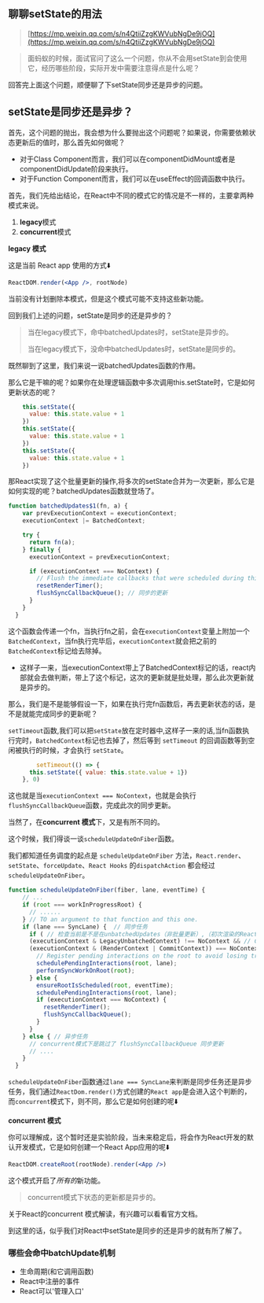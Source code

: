 ## 聊聊setState的用法

> [https://mp.weixin.qq.com/s/n4QtiiZzgKWVubNgDe9jOQ](https://mp.weixin.qq.com/s/n4QtiiZzgKWVubNgDe9jOQ)

> 面蚂蚁的时候，面试官问了这么一个问题，你从不会用setState到会使用它，经历哪些阶段，实际开发中需要注意得点是什么呢？

回答完上面这个问题，顺便聊了下setState同步还是异步的问题。

## setState是同步还是异步？

首先，这个问题的抛出，我会想为什么要抛出这个问题呢？如果说，你需要依赖状态更新后的值时，那么首先如何做呢？

- 对于Class Component而言，我们可以在componentDidMount或者是componentDidUpdate阶段来执行。
- 对于Function Component而言，我们可以在useEffect的回调函数中执行。

首先，我们先给出结论，在React中不同的模式它的情况是不一样的，主要拿两种模式来说。

1. **legacy**模式
2. **concurrent**模式

**legacy 模式**

这是当前 React app 使用的方式⬇️

```jsx
ReactDOM.render(<App />, rootNode)
```

当前没有计划删除本模式，但是这个模式可能不支持这些新功能。

回到我们上述的问题，setState是同步的还是异步的？

> 当在legacy模式下，命中batchedUpdates时，setState是异步的。
>
> 当在legacy模式下，没命中batchedUpdates时，setState是同步的。

既然聊到了这里，我们来说一说batchedUpdates函数的作用。

那么它是干嘛的呢？如果你在处理逻辑函数中多次调用this.setState时，它是如何更新状态的呢？

```jsx
    this.setState({
      value: this.state.value + 1
    })
    this.setState({
      value: this.state.value + 1
    })
    this.setState({
      value: this.state.value + 1
    })
```

那React实现了这个批量更新的操作,将多次的setState合并为一次更新，那么它是如何实现的呢？batchedUpdates函数就登场了。

```jsx
function batchedUpdates$1(fn, a) {
    var prevExecutionContext = executionContext;
    executionContext |= BatchedContext;

    try {
      return fn(a);
    } finally {
      executionContext = prevExecutionContext;

      if (executionContext === NoContext) {
        // Flush the immediate callbacks that were scheduled during this batch
        resetRenderTimer();
        flushSyncCallbackQueue(); // 同步的更新
      }
    }
  }
```

这个函数会传递一个fn，当执行fn之前，会在`executionContext`变量上附加一个`BatchedContext`，当fn执行完毕后，`executionContext`就会把之前的`BatchedContext`标记给去除掉。

- 这样子一来，当executionContext带上了BatchedContext标记的话，react内部就会去做判断，带上了这个标记，这次的更新就是批处理，那么此次更新就是异步的。

那么，我们是不是能够假设一下，如果在执行完fn函数后，再去更新状态的话，是不是就能完成同步的更新呢？

`setTimeout`函数,我们可以把`setState`放在定时器中,这样子一来的话,当fn函数执行完时，`BatchedContext`标记也去掉了，然后等到 `setTimeout` 的回调函数等到空闲被执行的时候，才会执行 `setState`。

```jsx
		setTimeout(() => {
      this.setState({ value: this.state.value + 1})
    }, 0)
```

这也就是当`executionContext === NoContext`，也就是会执行`flushSyncCallbackQueue`函数，完成此次的同步更新。

当然了，在**concurrent 模式**下，又是有所不同的。

这个时候，我们得谈一谈`scheduleUpdateOnFiber`函数。

我们都知道任务调度的起点是 `scheduleUpdateOnFiber` 方法，`React.render`、`setState`、`forceUpdate`、`React Hooks` 的`dispatchAction` 都会经过` scheduleUpdateOnFiber`。

```jsx
function scheduleUpdateOnFiber(fiber, lane, eventTime) {
    // ...
    if (root === workInProgressRoot) {
      // ...... 
    } // TO an argument to that function and this one.
    if (lane === SyncLane) {  // 同步任务
      if ( // 检查当前是不是在unbatchedUpdates（非批量更新）,（初次渲染的ReactDOM.render就是unbatchedUpdates）
      (executionContext & LegacyUnbatchedContext) !== NoContext && // Check if we're not already rendering
      (executionContext & (RenderContext | CommitContext)) === NoContext) {
        // Register pending interactions on the root to avoid losing traced interaction data.
        schedulePendingInteractions(root, lane); 
        performSyncWorkOnRoot(root);
      } else {
        ensureRootIsScheduled(root, eventTime);
        schedulePendingInteractions(root, lane);
        if (executionContext === NoContext) {
          resetRenderTimer();
          flushSyncCallbackQueue();
        }
      }
    } else { // 异步任务
      // concurrent模式下是跳过了 flushSyncCallbackQueue 同步更新
      // ....
    } 
  }
```

`scheduleUpdateOnFiber`函数通过`lane === SyncLane`来判断是同步任务还是异步任务，我们通过`ReactDom.render()`方式创建的`React app`是会进入这个判断的，而`concurrent`模式下，则不同，那么它是如何创建的呢⬇️

**concurrent 模式**

你可以理解成，这个暂时还是实验阶段，当未来稳定后，将会作为React开发的默认开发模式，它是如何创建一个React App应用的呢⬇️

```jsx
ReactDOM.createRoot(rootNode).render(<App />)
```

这个模式开启了*所有的*新功能。

> concurrent模式下状态的更新都是异步的。

关于React的concurrent 模式解读，有兴趣可以看看官方文档。

到这里的话，似乎我们对React中setState是同步的还是异步的就有所了解了。

### 哪些会命中batchUpdate机制

- 生命周期(和它调用函数)
- React中注册的事件
- React可以'管理入口'

